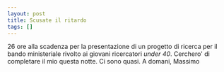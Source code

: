 ```yaml
---
layout: post
title: Scusate il ritardo
tags: []
---
```


26 ore alla scadenza per la presentazione di un progetto di ricerca per il bando ministeriale rivolto ai giovani ricercatori *under 40*. Cerchero' di completare il mio questa notte. Ci sono quasi.
A domani,
Massimo

